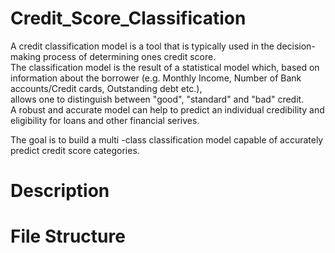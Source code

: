 # Credit_Score_Classification

A credit classification model is a tool that is typically used in the decision-making process of determining ones credit score.  
The classification model is the result of a statistical model which, based on information about the borrower (e.g. Monthly Income, Number of Bank accounts/Credit cards, Outstanding debt etc.),   
allows one to distinguish between "good", "standard" and "bad" credit.   
A robust and accurate model can help to predict an individual credibility and eligibility for loans and other financial serives.

The goal is to build a multi -class classification model capable of accurately predict credit score categories.

# Description

# File Structure